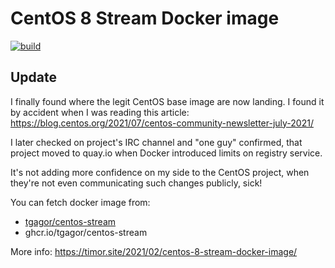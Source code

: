 CentOS 8 Stream Docker image
============================

[![build](https://github.com/tgagor/docker-centos-stream/actions/workflows/build.yml/badge.svg?branch=master)](https://github.com/tgagor/docker-centos-stream/actions/workflows/build.yml)

## Update

I finally found where the legit CentOS base image are now landing. I found it by accident when I was reading this article: https://blog.centos.org/2021/07/centos-community-newsletter-july-2021/

I later checked on project's IRC channel and "one guy" confirmed, that project moved to quay.io when Docker introduced limits on registry service.

It's not adding more confidence on my side to the CentOS project, when they're not even communicating such changes publicly, sick!

You can fetch docker image from:
* [tgagor/centos-stream](https://hub.docker.com/repository/docker/tgagor/centos-stream)
* ghcr.io/tgagor/centos-stream

More info: https://timor.site/2021/02/centos-8-stream-docker-image/
